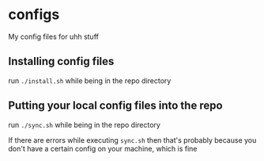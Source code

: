
# configs

My config files for uhh stuff

## Installing config files

run `./install.sh` while being in the repo directory

## Putting your local config files into the repo

run `./sync.sh` while being in the repo directory

If there are errors while executing `sync.sh` then that's probably because you don't have a certain config on your machine, which is fine
